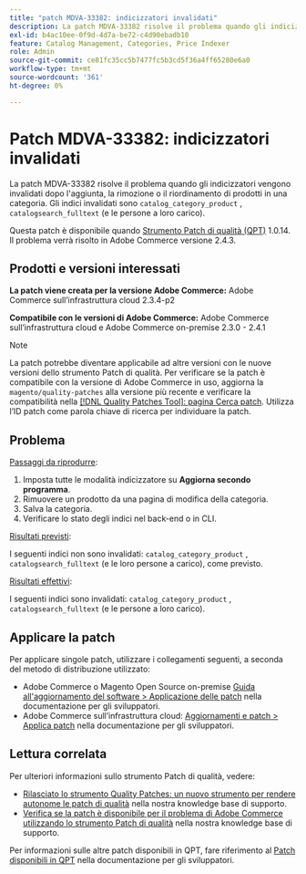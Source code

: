 ```yaml
---
title: "patch MDVA-33382: indicizzatori invalidati"
description: La patch MDVA-33382 risolve il problema quando gli indicizzatori vengono invalidati dopo l'aggiunta, la rimozione o il riordinamento di prodotti in una categoria. Gli indicizzatori invalidati sono "catalog_category_product" , "catalogsearch_fulltext" (e i loro dipendenti).
exl-id: b4ac10ee-0f9d-4d7a-be72-c4d90ebadb10
feature: Catalog Management, Categories, Price Indexer
role: Admin
source-git-commit: ce81fc35cc5b7477fc5b3cd5f36a4ff65280e6a0
workflow-type: tm+mt
source-wordcount: '361'
ht-degree: 0%

---
```


# Patch MDVA-33382: indicizzatori invalidati

La patch MDVA-33382 risolve il problema quando gli indicizzatori vengono invalidati dopo l&#39;aggiunta, la rimozione o il riordinamento di prodotti in una categoria. Gli indici invalidati sono `catalog_category_product` , `catalogsearch_fulltext` (e le persone a loro carico).

Questa patch è disponibile quando [Strumento Patch di qualità (QPT)](https://devdocs.magento.com/guides/v2.4/comp-mgr/patching.html#mqp) 1.0.14. Il problema verrà risolto in Adobe Commerce versione 2.4.3.

## Prodotti e versioni interessati

**La patch viene creata per la versione Adobe Commerce:** Adobe Commerce sull’infrastruttura cloud 2.3.4-p2

**Compatibile con le versioni di Adobe Commerce:** Adobe Commerce sull’infrastruttura cloud e Adobe Commerce on-premise 2.3.0 - 2.4.1

>[!NOTE]
>
>La patch potrebbe diventare applicabile ad altre versioni con le nuove versioni dello strumento Patch di qualità. Per verificare se la patch è compatibile con la versione di Adobe Commerce in uso, aggiorna la `magento/quality-patches` alla versione più recente e verificare la compatibilità nella [[!DNL Quality Patches Tool]: pagina Cerca patch](https://devdocs.magento.com/quality-patches/tool.html#patch-grid). Utilizza l’ID patch come parola chiave di ricerca per individuare la patch.

## Problema

<u>Passaggi da riprodurre</u>:

1. Imposta tutte le modalità indicizzatore su **Aggiorna secondo programma**.
1. Rimuovere un prodotto da una pagina di modifica della categoria.
1. Salva la categoria.
1. Verificare lo stato degli indici nel back-end o in CLI.

<u>Risultati previsti</u>:

I seguenti indici non sono invalidati: `catalog_category_product` , `catalogsearch_fulltext` (e le loro persone a carico), come previsto.

<u>Risultati effettivi</u>:

I seguenti indici sono invalidati: `catalog_category_product` , `catalogsearch_fulltext` (e le persone a loro carico).

## Applicare la patch

Per applicare singole patch, utilizzare i collegamenti seguenti, a seconda del metodo di distribuzione utilizzato:

* Adobe Commerce o Magento Open Source on-premise [Guida all&#39;aggiornamento del software > Applicazione delle patch](https://devdocs.magento.com/guides/v2.4/comp-mgr/patching/mqp.html) nella documentazione per gli sviluppatori.
* Adobe Commerce sull’infrastruttura cloud: [Aggiornamenti e patch > Applica patch](https://devdocs.magento.com/cloud/project/project-patch.html) nella documentazione per gli sviluppatori.

## Lettura correlata

Per ulteriori informazioni sullo strumento Patch di qualità, vedere:

* [Rilasciato lo strumento Quality Patches: un nuovo strumento per rendere autonome le patch di qualità](/help/announcements/adobe-commerce-announcements/magento-quality-patches-released-new-tool-to-self-serve-quality-patches.md) nella nostra knowledge base di supporto.
* [Verifica se la patch è disponibile per il problema di Adobe Commerce utilizzando lo strumento Patch di qualità](/help/support-tools/patches-available-in-qpt-tool/check-patch-for-magento-issue-with-magento-quality-patches.md) nella nostra knowledge base di supporto.

Per informazioni sulle altre patch disponibili in QPT, fare riferimento al [Patch disponibili in QPT](https://devdocs.magento.com/quality-patches/tool.html#patch-grid) nella documentazione per gli sviluppatori.
